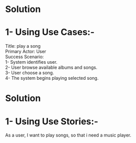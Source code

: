 # Solution
# 1- Using Use Cases:-
Title: play a song <br />
Primary Actor: User <br />
Success Scenario: <br />
  1- System identifies user. <br />
  2- User browse available albums and songs. <br />
  3- User choose a song. <br />
  4- The system begins playing selected song. <br />

# Solution
# 1- Using Use Stories:-
As a user, I want to play songs, so that i need a music player. <br />
